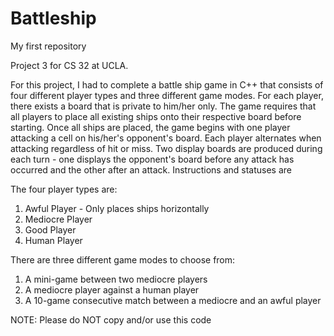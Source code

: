 # Battleship
My first repository

Project 3 for CS 32 at UCLA. 

For this project, I had to complete a battle ship game in C++ that consists of four different player types and three different game modes. For each player, there exists a board that is private to him/her only. The game requires that all players to place all existing ships onto their respective board before starting. Once all ships are placed, the game begins with one player attacking a cell on his/her's opponent's board. Each player alternates when attacking regardless of hit or miss. Two display boards are produced during each turn - one displays the opponent's board before any attack has occurred and the other after an attack. Instructions and statuses are 

The four player types are:
  1. Awful Player - Only places ships horizontally
  2. Mediocre Player
  3. Good Player
  4. Human Player

There are three different game modes to choose from:
  1. A mini-game between two mediocre players
  2. A mediocre player against a human player
  3. A 10-game consecutive match between a mediocre and an awful player



NOTE: Please do NOT copy and/or use this code
